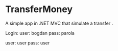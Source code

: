 # TransferMoney
A simple app in .NET MVC that simulate a transfer . 

Login:
user: bogdan
pass: parola

user: user
pass: user
